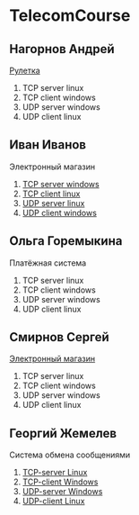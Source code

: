 # TelecomCourse

## Нагорнов Андрей
[Рулетка](https://github.com/defex04/MyTelecom)

1. TCP server linux
2. TCP client windows
3. UDP server windows
4. UDP client linux

## Иван Иванов
Электронный магазин

1. [TCP server windows](https://github.com/vilegzhanina/TelecomCourse)
2. [TCP client linux](https://github.com/vilegzhanina/TelecomCourse)
3. [UDP server linux](https://github.com/vilegzhanina/TelecomCourse)
4. [UDP client windows](https://github.com/vilegzhanina/TelecomCourse)

## Ольга Горемыкина
Платёжная система

1. TCP server linux
2. TCP client windows
3. UDP server windows
4. UDP client linux

## Смирнов Сергей
[Электронный магазин](https://github.com/Sergei-Smirnov-95/MyTelecom)
1. TCP server linux
2. TCP client windows
3. UDP server windows
4. UDP client linux

## Георгий Жемелев
Система обмена сообщениями

1. [TCP-server Linux](https://github.com/wndrws/chatTCP_linsrv)
2. [TCP-client Windows](https://github.com/wndrws/chatTCP_wincli)
3. [UDP-server Windows](https://github.com/wndrws/chatUDP_winsrv)
4. [UDP-client Linux](https://github.com/wndrws/chatUDP_lincli)
